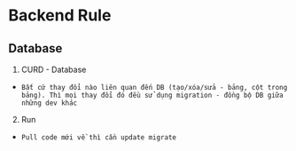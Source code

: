 # Backend Rule

## Database
1. CURD - Database
- `Bất cứ thay đổi nào liên quan đến DB (tạo/xóa/sửa - bảng, cột trong bảng).
Thì mọi thay đổi đó đều sử dụng migration - đồng bộ DB giữa những dev khác`
2. Run 
- `Pull code mới về thì cần update migrate`